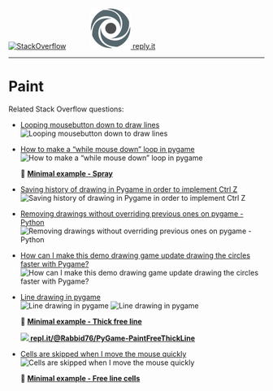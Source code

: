 [![StackOverflow](https://stackexchange.com/users/flair/7322082.png)](https://stackoverflow.com/users/5577765/rabbid76?tab=profile) &nbsp;&nbsp;&nbsp;&nbsp;&nbsp;&nbsp;&nbsp;&nbsp;&nbsp;&nbsp; [![reply.it](../../resource/logo/Repl_it_logo_80.png) reply.it](https://repl.it/repls/folder/PyGame%20Examples)

---

# Paint

Related Stack Overflow questions:

- [Looping mousebutton down to draw lines](https://stackoverflow.com/questions/55477799/looping-mousebutton-down-to-draw-lines/55478174#55478174)  
  ![Looping mousebutton down to draw lines](https://i.stack.imgur.com/3qL0b.gif)

- [How to make a “while mouse down” loop in pygame](https://stackoverflow.com/questions/54666587/how-to-make-a-while-mouse-down-loop-in-pygame/54667247#54667247)  
  ![How to make a “while mouse down” loop in pygame](https://i.stack.imgur.com/G4RML.gif)

  :scroll: **[Minimal example - Spray](../../examples/minimal_examples/pygame_minimal_paint_spray.py)**

- [Saving history of drawing in Pygame in order to implement Ctrl Z](https://stackoverflow.com/questions/61295811/saving-history-of-drawing-in-pygame-in-order-to-implement-ctrl-z/61296440#61296440)  
![Saving history of drawing in Pygame in order to implement Ctrl Z](https://i.stack.imgur.com/snmsK.gif)

- [Removing drawings without overriding previous ones on pygame -Python](https://stackoverflow.com/questions/61309564/removing-drawings-without-overriding-previous-ones-on-pygame-python/61310016#61310016)  
  ![Removing drawings without overriding previous ones on pygame -Python](https://i.stack.imgur.com/xChjD.gif)

- [How can I make this demo drawing game update drawing the circles faster with Pygame?](https://stackoverflow.com/questions/60284620/how-can-i-make-this-demo-drawing-game-update-drawing-the-circles-faster-with-pyg/60285364#60285364)  
  ![How can I make this demo drawing game update drawing the circles faster with Pygame?](https://i.stack.imgur.com/mojlK.gif)

- [Line drawing in pygame](https://stackoverflow.com/questions/66491982/line-drawing-in-pygame/66492121#66492121)  
  ![Line drawing in pygame](https://i.stack.imgur.com/1UvQk.png)
  ![Line drawing in pygame](https://i.stack.imgur.com/m5pRI.gif)

  :scroll: **[Minimal example - Thick free line](../../examples/minimal_examples/pygame_minimal_paint_free_line_1.py)**

  **[![](https://i.stack.imgur.com/5jD0C.png) repl.it/@Rabbid76/PyGame-PaintFreeThickLine](https://replit.com/@Rabbid76/PyGame-PaintFreeThickLine#main.py)**

- [Cells are skipped when I move the mouse quickly](https://stackoverflow.com/questions/68566210/cells-are-skipped-when-i-move-the-mouse-quickly/68566665#68566665)  
  ![Cells are skipped when I move the mouse quickly](https://i.stack.imgur.com/3Em7F.gif)  

  :scroll: **[Minimal example - Free line cells](../../examples/minimal_examples/pygame_minimal_paint_free_line_2.py)**
